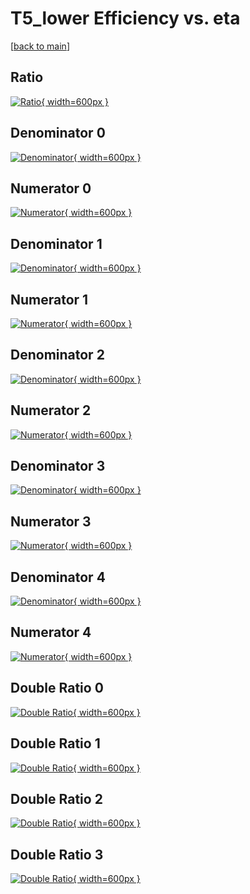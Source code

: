 # T5_lower Efficiency vs. eta

[[back to main](./)]



## Ratio

[![Ratio](../mtv/var/T5_lower_base_211_-1_eff_eta.png){ width=600px }](../mtv/var/T5_lower_base_211_-1_eff_eta.pdf)

## Denominator 0

[![Denominator](../mtv/den/T5_lower_base_211_-1_eff_eta_den0.png){ width=600px }](../mtv/den/T5_lower_base_211_-1_eff_eta_den0.pdf)

## Numerator 0

[![Numerator](../mtv/num/T5_lower_base_211_-1_eff_eta_num0.png){ width=600px }](../mtv/num/T5_lower_base_211_-1_eff_eta_num0.pdf)

## Denominator 1

[![Denominator](../mtv/den/T5_lower_base_211_-1_eff_eta_den1.png){ width=600px }](../mtv/den/T5_lower_base_211_-1_eff_eta_den1.pdf)

## Numerator 1

[![Numerator](../mtv/num/T5_lower_base_211_-1_eff_eta_num1.png){ width=600px }](../mtv/num/T5_lower_base_211_-1_eff_eta_num1.pdf)

## Denominator 2

[![Denominator](../mtv/den/T5_lower_base_211_-1_eff_eta_den2.png){ width=600px }](../mtv/den/T5_lower_base_211_-1_eff_eta_den2.pdf)

## Numerator 2

[![Numerator](../mtv/num/T5_lower_base_211_-1_eff_eta_num2.png){ width=600px }](../mtv/num/T5_lower_base_211_-1_eff_eta_num2.pdf)

## Denominator 3

[![Denominator](../mtv/den/T5_lower_base_211_-1_eff_eta_den3.png){ width=600px }](../mtv/den/T5_lower_base_211_-1_eff_eta_den3.pdf)

## Numerator 3

[![Numerator](../mtv/num/T5_lower_base_211_-1_eff_eta_num3.png){ width=600px }](../mtv/num/T5_lower_base_211_-1_eff_eta_num3.pdf)

## Denominator 4

[![Denominator](../mtv/den/T5_lower_base_211_-1_eff_eta_den4.png){ width=600px }](../mtv/den/T5_lower_base_211_-1_eff_eta_den4.pdf)

## Numerator 4

[![Numerator](../mtv/num/T5_lower_base_211_-1_eff_eta_num4.png){ width=600px }](../mtv/num/T5_lower_base_211_-1_eff_eta_num4.pdf)

## Double Ratio 0

[![Double Ratio](../mtv/ratio/T5_lower_base_211_-1_eff_eta_ratio0.png){ width=600px }](../mtv/ratio/T5_lower_base_211_-1_eff_eta_ratio0.pdf)

## Double Ratio 1

[![Double Ratio](../mtv/ratio/T5_lower_base_211_-1_eff_eta_ratio1.png){ width=600px }](../mtv/ratio/T5_lower_base_211_-1_eff_eta_ratio1.pdf)

## Double Ratio 2

[![Double Ratio](../mtv/ratio/T5_lower_base_211_-1_eff_eta_ratio2.png){ width=600px }](../mtv/ratio/T5_lower_base_211_-1_eff_eta_ratio2.pdf)

## Double Ratio 3

[![Double Ratio](../mtv/ratio/T5_lower_base_211_-1_eff_eta_ratio3.png){ width=600px }](../mtv/ratio/T5_lower_base_211_-1_eff_eta_ratio3.pdf)

